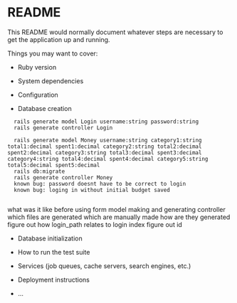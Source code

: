 # README

This README would normally document whatever steps are necessary to get the
application up and running.

Things you may want to cover:

* Ruby version

* System dependencies

* Configuration

* Database creation
 
```
  rails generate model Login username:string password:string
  rails generate controller Login
  
  rails generate model Money username:string category1:string total1:decimal spent1:decimal category2:string total2:decimal spent2:decimal category3:string total3:decimal spent3:decimal category4:string total4:decimal spent4:decimal category5:string total5:decimal spent5:decimal
  rails db:migrate
  rails generate controller Money
  known bug: password doesnt have to be correct to login
  known bug: loging in without initial budget saved
  
```  
  what was it like before using form
  model making and generating controller
    which files are generated which are manually made how are they generated
  figure out how login_path relates to login index
  figure out id

* Database initialization

* How to run the test suite

* Services (job queues, cache servers, search engines, etc.)

* Deployment instructions

* ...
